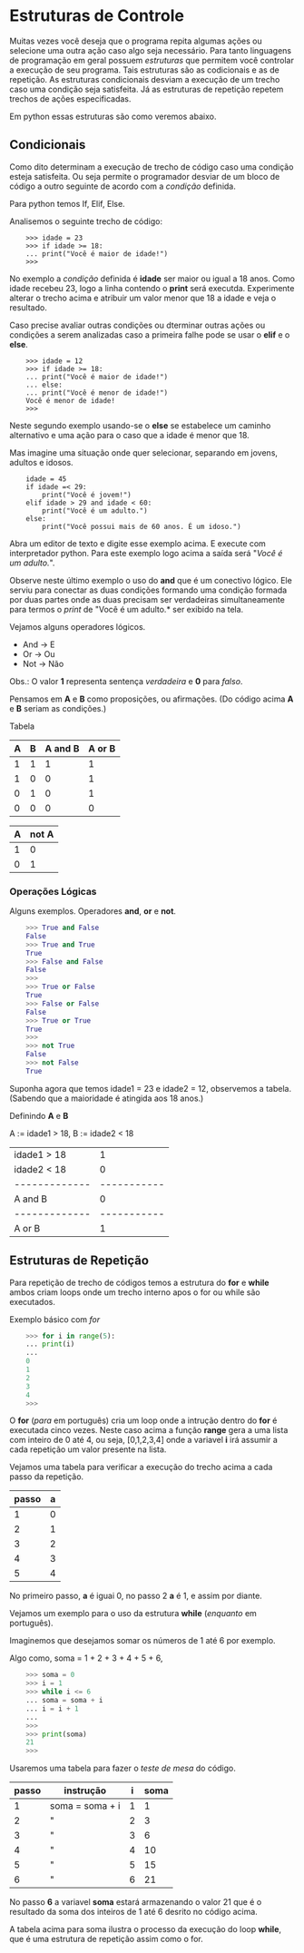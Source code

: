 # Estruturas de Controle

Muitas vezes você deseja que o programa repita algumas ações ou selecione uma outra ação caso algo seja necessário.
Para tanto linguagens de programação em geral possuem *estruturas* que permitem você controlar a execução de seu programa. Tais estruturas são as codicionais e as de repetição.
As estruturas condicionais desviam a execução de um trecho caso uma condição seja satisfeita. Já as estruturas de repetição repetem trechos de ações especificadas.

Em python essas estruturas são como veremos abaixo.

## Condicionais

Como dito determinam a execução de trecho de código caso uma condição esteja satisfeita. Ou seja permite o programador desviar de um bloco de código a outro seguinte de acordo com a *condição* definida.

Para python temos If, Elif, Else.

Analisemos o seguinte trecho de código:


```
	>>> idade = 23
	>>> if idade >= 18:
	...	print("Você é maior de idade!")
	>>>
```

No exemplo a *condição* definida é **idade** ser maior ou igual a 18 anos. Como idade recebeu 23, logo a linha contendo o **print** será executda. Experimente alterar o trecho acima e atribuir um valor menor que 18 a idade e veja o resultado.

Caso precise avaliar outras condições ou dterminar outras ações ou condições a serem analizadas caso a primeira falhe pode se usar o **elif** e o **else**.

```
	>>> idade = 12
	>>> if idade >= 18:
	...	print("Você é maior de idade!")
	... else:
	...	print("Você é menor de idade!")
	Você é menor de idade!
	>>>
```

Neste segundo exemplo usando-se o **else** se estabelece um caminho alternativo e uma ação para o caso que a idade é menor que 18.

Mas imagine uma situação onde quer selecionar, separando em jovens, adultos e idosos.

```
	idade = 45
	if idade =< 29:
		print("Você é jovem!")
	elif idade > 29 and idade < 60:
		print("Você é um adulto.")
	else:
		print("Você possui mais de 60 anos. É um idoso.")
```

Abra um editor de texto e digite esse exemplo acima. E execute com interpretador python.
Para este exemplo logo acima a saída será  "*Você é um adulto.*".

Observe neste último exemplo o uso do **and** que é um conectivo lógico. Ele serviu para conectar as duas condições formando uma condição formada por duas partes onde as duas precisam ser verdadeiras simultaneamente para termos o *print* de "Você é um adulto.* ser exibido na tela.

Vejamos alguns operadores lógicos.

* And -> E  
* Or -> Ou 
* Not -> Não

Obs.: O valor **1** representa sentença *verdadeira* e **0** para *falso*.

Pensamos em **A** e **B** como proposições, ou afirmações. 
(Do código acima **A** e **B** seriam as condições.)

Tabela

| **A** | **B** | **A** and **B** | **A** or **B** |
|-------|-------|-----------------|----------------|
|   1   |   1   |       1         |       1        |
|   1   |   0   |       0         |       1        |
|   0   |   1   |       0         |       1        |
|   0   |   0   |       0         |       0        |


| **A** | not **A** | 
|-------|-----------|
|   1   |     0     |
|   0   |     1     |



### Operações Lógicas

Alguns exemplos. Operadores **and**, **or** e **not**.


```python
	>>> True and False
	False
	>>> True and True
	True
	>>> False and False
	False
	>>>
	>>> True or False
	True
	>>> False or False
	False
	>>> True or True
	True
	>>>
	>>> not True
	False
	>>> not False
	True

```

Suponha agora que temos idade1 = 23  e idade2 = 12, observemos a tabela. 
(Sabendo que a maioridade é atingida aos 18 anos.)

Definindo **A** e **B**

A := idade1 > 18,
B := idade2 < 18

|             |           |    
|-------------|-----------| 
| idade1 > 18 |    1      |
| idade2 < 18 |    0      |
|-------------|-----------|
|   A and B   |    0      |
|-------------|-----------|
|   A or B    |    1      | 


## Estruturas de Repetição

Para repetição de trecho de códigos temos a estrutura do **for** e **while** ambos criam loops
onde um trecho interno apos o for ou while são executados.

Exemplo básico com *for*

```python
	>>> for i in range(5):
	...	print(i)
	...
	0
	1
	2
	3
	4
	>>>
```

O **for** (*para* em português) cria um loop onde a intrução dentro do **for** é executada cinco vezes. Neste caso acima a função **range**
gera a uma lista com inteiro de 0 até 4, ou seja, [0,1,2,3,4] onde a variavel **i** irá assumir a cada
repetição um valor presente na lista.

Vejamos uma tabela para verificar a execução do trecho acima a cada passo da repetição.

| passo |      a     |
|-------|------------|
|   1   |      0     |
|   2   |      1     |
|   3   |      2     |
|   4   |      3     |
|   5   |      4     |

No primeiro passo, **a** é iguai 0, no passo 2 **a** é 1, e assim por diante.

Vejamos um exemplo para o uso da estrutura **while** (*enquanto* em português).

Imaginemos que desejamos somar os números de 1 até 6 por exemplo.

Algo como, soma = 1 + 2 + 3 + 4 + 5 + 6,

```python
	>>> soma = 0
	>>> i = 1
	>>> while i <= 6
	...	soma = soma + i
	...	i = i + 1
	...
	>>>
	>>> print(soma)
	21
	>>>
```

Usaremos uma tabela para fazer o *teste de mesa* do código.

| passo |   instrução   |  i     | soma  |
|-------|---------------|--------|-------|
|   1   |soma = soma + i|   1    |   1   |
|   2	|  "            |   2    |   3   |
|   3   |  "            |   3    |   6   |
|   4   |   "           |   4    |   10  |
|   5   |   "           |   5    |   15  |
|   6   |   "           |   6    |   21  |

No passo **6** a variavel **soma** estará armazenando o valor 21 que é o resultado da soma dos inteiros de 1 até 6 desrito no código acima.

A tabela acima para soma ilustra o processo da execução do loop **while**, que é uma estrutura de repetição assim como o for.

